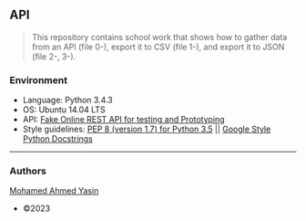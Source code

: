 ## API
> This repository contains school work that shows how to gather data from an API (file 0-), export it to CSV (file 1-), and export it to JSON (file 2-, 3-).


### Environment
* Language: Python 3.4.3
* OS: Ubuntu 14.04 LTS
* API: [Fake Online REST API for testing and Prototyping](https://jsonplaceholder.typicode.com/)
* Style guidelines: [PEP 8 (version 1.7) for Python 3.5](https://www.python.org/dev/peps/pep-0008/) || [Google Style Python Docstrings](http://sphinxcontrib-napoleon.readthedocs.io/en/latest/example_google.html)

---
### Authors

[Mohamed Ahmed Yasin](https://github.com/mohamedayasin)

* ©2023
